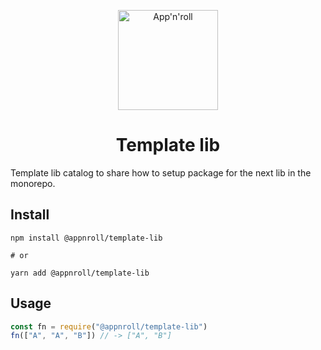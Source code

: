 <p align="center">
  <a href="https://appnroll.com">
    <img alt="App'n'roll" src="https://appnroll.com/img/appnroll-logotype.svg" width="160" />
  </a>
</p>
<h1 align="center">
  Template lib
</h1>

Template lib catalog to share how to setup package for the next lib in the monorepo.

## Install

```
npm install @appnroll/template-lib

# or

yarn add @appnroll/template-lib
```
## Usage
```js
const fn = require("@appnroll/template-lib")
fn(["A", "A", "B"]) // -> ["A", "B"]
```
